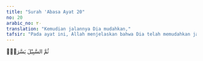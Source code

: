 ```yaml
---
title: "Surah 'Abasa Ayat 20"
no: 20
arabic_no: ٢٠
translation: "Kemudian jalannya Dia mudahkan,"
tafsir: "Pada ayat ini, Allah menjelaskan bahwa Dia telah memudahkan jalan manusia pada bagian pertengahan yaitu memberi kesempatan kepadanya untuk menempuh jalan yang benar atau jalan yang sesat. Sebenarnya manusia tidak pantas menyombongkan diri, apabila ia mengerti asal kejadiannya, sebagaimana firman Allah:\n\nYang memperindah segala sesuatu yang Dia ciptakan dan yang memulai penciptaan manusia dari tanah, kemudian Dia menjadikan keturunannya dari sari pati air yang hina (air mani). (as-Sajdah/32: 7-8)"
---
```

ثُمَّ السَّبِيْلَ يَسَّرَهٗۙ